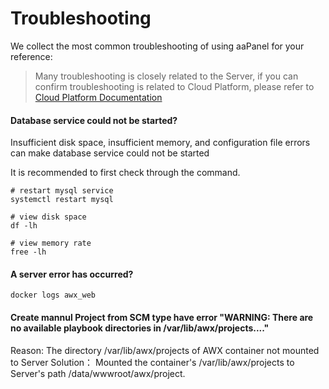 # Troubleshooting

We collect the most common troubleshooting of using aaPanel for your reference:

> Many troubleshooting is closely related to the Server, if you can confirm troubleshooting is related to Cloud Platform, please refer to [Cloud Platform Documentation](https://support.websoft9.com/docs/faq/tech-instance.html)

#### Database service could not be started?

Insufficient disk space, insufficient memory, and configuration file errors can make database service could not be started  

It is recommended to first check through the command.

```shell
# restart mysql service
systemctl restart mysql

# view disk space
df -lh

# view memory rate
free -lh 
```

#### A server error has occurred?

```
docker logs awx_web
```

#### Create mannul Project from SCM type have error "WARNING: There are no available playbook directories in /var/lib/awx/projects...."

Reason: The directory /var/lib/awx/projects of AWX container not mounted to Server
Solution： Mounted the container's /var/lib/awx/projects to Server's path /data/wwwroot/awx/project.
